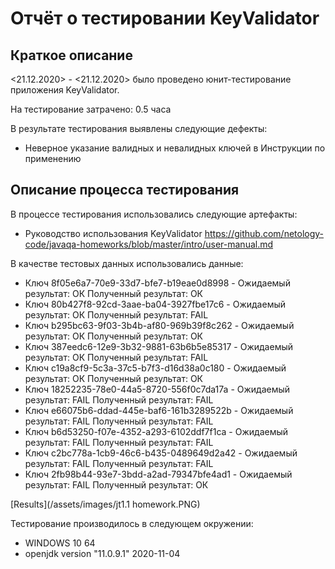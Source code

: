 # Отчёт о тестировании KeyValidator

## Краткое описание

<21.12.2020> - <21.12.2020> было проведено юнит-тестирование приложения KeyValidator.

На тестирование затрачено: 0.5 часа

В результате тестирования выявлены следующие дефекты:

* Неверное указание валидных и невалидных ключей в Инструкции по применению


## Описание процесса тестирования

В процессе тестирования использовались следующие артефакты:

* Руководство использования KeyValidator https://github.com/netology-code/javaqa-homeworks/blob/master/intro/user-manual.md


В качестве тестовых данных использовались данные:



* Ключ 8f05e6a7-70e9-33d7-bfe7-b19eae0d8998 - Ожидаемый результат: ОК Полученный результат: ОК
* Ключ 80b427f8-92cd-3aae-ba04-3927fbe17c6 -  Ожидаемый результат: ОК Полученный результат: FAIL
* Ключ b295bc63-9f03-3b4b-af80-969b39f8c262 - Ожидаемый результат: ОК Полученный результат: ОК
* Ключ 387eedc6-12e9-3b32-9881-63b6b5e85317 - Ожидаемый результат: ОК Полученный результат: FAIL
* Ключ c19a8cf9-5c3a-37c5-b7f3-d16d38a0c180 - Ожидаемый результат: ОК Полученный результат: ОК
* Ключ 18252235-78e0-44a5-8720-556f0c7da17a - Ожидаемый результат: FAIL Полученный результат: FAIL
* Ключ e66075b6-ddad-445e-baf6-161b3289522b - Ожидаемый результат: FAIL Полученный результат: FAIL
* Ключ b6d53250-f07e-4352-a293-6102ddf7f1ca - Ожидаемый результат: FAIL Полученный результат: FAIL
* Ключ c2bc778a-1cb9-46c6-b435-0489649d2a42 - Ожидаемый результат: FAIL Полученный результат: FAIL
* Ключ 2fb98b44-93e7-3bdd-a2ad-79347bfe4ad1 - Ожидаемый результат: FAIL Полученный результат: ОК

[Results](/assets/images/jt1.1 homework.PNG) 

Тестирование производилось в следующем окружении:
* WINDOWS 10 64
* openjdk version "11.0.9.1" 2020-11-04
